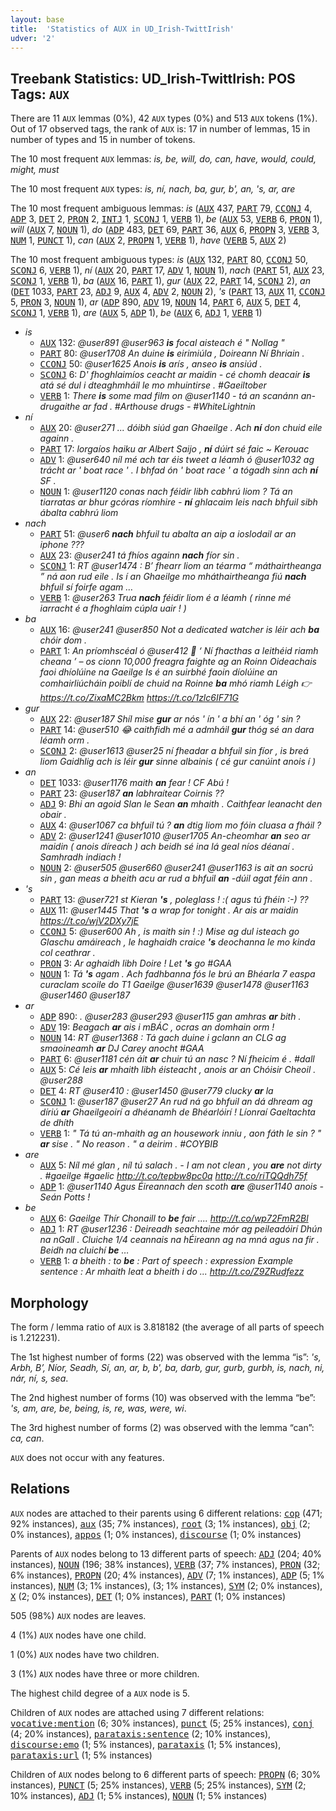 ```yaml
---
layout: base
title:  'Statistics of AUX in UD_Irish-TwittIrish'
udver: '2'
---
```


## Treebank Statistics: UD_Irish-TwittIrish: POS Tags: `AUX`

There are 11 `AUX` lemmas (0%), 42 `AUX` types (0%) and 513 `AUX` tokens (1%).
Out of 17 observed tags, the rank of `AUX` is: 17 in number of lemmas, 15 in number of types and 15 in number of tokens.

The 10 most frequent `AUX` lemmas: <em>is, be, will, do, can, have, would, could, might, must</em>

The 10 most frequent `AUX` types:  <em>is, ní, nach, ba, gur, b', an, 's, ar, are</em>

The 10 most frequent ambiguous lemmas: <em>is</em> (<tt><a href="ga_twittirish-pos-AUX.html">AUX</a></tt> 437, <tt><a href="ga_twittirish-pos-PART.html">PART</a></tt> 79, <tt><a href="ga_twittirish-pos-CCONJ.html">CCONJ</a></tt> 4, <tt><a href="ga_twittirish-pos-ADP.html">ADP</a></tt> 3, <tt><a href="ga_twittirish-pos-DET.html">DET</a></tt> 2, <tt><a href="ga_twittirish-pos-PRON.html">PRON</a></tt> 2, <tt><a href="ga_twittirish-pos-INTJ.html">INTJ</a></tt> 1, <tt><a href="ga_twittirish-pos-SCONJ.html">SCONJ</a></tt> 1, <tt><a href="ga_twittirish-pos-VERB.html">VERB</a></tt> 1), <em>be</em> (<tt><a href="ga_twittirish-pos-AUX.html">AUX</a></tt> 53, <tt><a href="ga_twittirish-pos-VERB.html">VERB</a></tt> 6, <tt><a href="ga_twittirish-pos-PRON.html">PRON</a></tt> 1), <em>will</em> (<tt><a href="ga_twittirish-pos-AUX.html">AUX</a></tt> 7, <tt><a href="ga_twittirish-pos-NOUN.html">NOUN</a></tt> 1), <em>do</em> (<tt><a href="ga_twittirish-pos-ADP.html">ADP</a></tt> 483, <tt><a href="ga_twittirish-pos-DET.html">DET</a></tt> 69, <tt><a href="ga_twittirish-pos-PART.html">PART</a></tt> 36, <tt><a href="ga_twittirish-pos-AUX.html">AUX</a></tt> 6, <tt><a href="ga_twittirish-pos-PROPN.html">PROPN</a></tt> 3, <tt><a href="ga_twittirish-pos-VERB.html">VERB</a></tt> 3, <tt><a href="ga_twittirish-pos-NUM.html">NUM</a></tt> 1, <tt><a href="ga_twittirish-pos-PUNCT.html">PUNCT</a></tt> 1), <em>can</em> (<tt><a href="ga_twittirish-pos-AUX.html">AUX</a></tt> 2, <tt><a href="ga_twittirish-pos-PROPN.html">PROPN</a></tt> 1, <tt><a href="ga_twittirish-pos-VERB.html">VERB</a></tt> 1), <em>have</em> (<tt><a href="ga_twittirish-pos-VERB.html">VERB</a></tt> 5, <tt><a href="ga_twittirish-pos-AUX.html">AUX</a></tt> 2)

The 10 most frequent ambiguous types:  <em>is</em> (<tt><a href="ga_twittirish-pos-AUX.html">AUX</a></tt> 132, <tt><a href="ga_twittirish-pos-PART.html">PART</a></tt> 80, <tt><a href="ga_twittirish-pos-CCONJ.html">CCONJ</a></tt> 50, <tt><a href="ga_twittirish-pos-SCONJ.html">SCONJ</a></tt> 6, <tt><a href="ga_twittirish-pos-VERB.html">VERB</a></tt> 1), <em>ní</em> (<tt><a href="ga_twittirish-pos-AUX.html">AUX</a></tt> 20, <tt><a href="ga_twittirish-pos-PART.html">PART</a></tt> 17, <tt><a href="ga_twittirish-pos-ADV.html">ADV</a></tt> 1, <tt><a href="ga_twittirish-pos-NOUN.html">NOUN</a></tt> 1), <em>nach</em> (<tt><a href="ga_twittirish-pos-PART.html">PART</a></tt> 51, <tt><a href="ga_twittirish-pos-AUX.html">AUX</a></tt> 23, <tt><a href="ga_twittirish-pos-SCONJ.html">SCONJ</a></tt> 1, <tt><a href="ga_twittirish-pos-VERB.html">VERB</a></tt> 1), <em>ba</em> (<tt><a href="ga_twittirish-pos-AUX.html">AUX</a></tt> 16, <tt><a href="ga_twittirish-pos-PART.html">PART</a></tt> 1), <em>gur</em> (<tt><a href="ga_twittirish-pos-AUX.html">AUX</a></tt> 22, <tt><a href="ga_twittirish-pos-PART.html">PART</a></tt> 14, <tt><a href="ga_twittirish-pos-SCONJ.html">SCONJ</a></tt> 2), <em>an</em> (<tt><a href="ga_twittirish-pos-DET.html">DET</a></tt> 1033, <tt><a href="ga_twittirish-pos-PART.html">PART</a></tt> 23, <tt><a href="ga_twittirish-pos-ADJ.html">ADJ</a></tt> 9, <tt><a href="ga_twittirish-pos-AUX.html">AUX</a></tt> 4, <tt><a href="ga_twittirish-pos-ADV.html">ADV</a></tt> 2, <tt><a href="ga_twittirish-pos-NOUN.html">NOUN</a></tt> 2), <em>'s</em> (<tt><a href="ga_twittirish-pos-PART.html">PART</a></tt> 13, <tt><a href="ga_twittirish-pos-AUX.html">AUX</a></tt> 11, <tt><a href="ga_twittirish-pos-CCONJ.html">CCONJ</a></tt> 5, <tt><a href="ga_twittirish-pos-PRON.html">PRON</a></tt> 3, <tt><a href="ga_twittirish-pos-NOUN.html">NOUN</a></tt> 1), <em>ar</em> (<tt><a href="ga_twittirish-pos-ADP.html">ADP</a></tt> 890, <tt><a href="ga_twittirish-pos-ADV.html">ADV</a></tt> 19, <tt><a href="ga_twittirish-pos-NOUN.html">NOUN</a></tt> 14, <tt><a href="ga_twittirish-pos-PART.html">PART</a></tt> 6, <tt><a href="ga_twittirish-pos-AUX.html">AUX</a></tt> 5, <tt><a href="ga_twittirish-pos-DET.html">DET</a></tt> 4, <tt><a href="ga_twittirish-pos-SCONJ.html">SCONJ</a></tt> 1, <tt><a href="ga_twittirish-pos-VERB.html">VERB</a></tt> 1), <em>are</em> (<tt><a href="ga_twittirish-pos-AUX.html">AUX</a></tt> 5, <tt><a href="ga_twittirish-pos-ADP.html">ADP</a></tt> 1), <em>be</em> (<tt><a href="ga_twittirish-pos-AUX.html">AUX</a></tt> 6, <tt><a href="ga_twittirish-pos-ADJ.html">ADJ</a></tt> 1, <tt><a href="ga_twittirish-pos-VERB.html">VERB</a></tt> 1)


* <em>is</em>
  * <tt><a href="ga_twittirish-pos-AUX.html">AUX</a></tt> 132: <em>@user891 @user963 <b>is</b> focal aisteach é " Nollag "</em>
  * <tt><a href="ga_twittirish-pos-PART.html">PART</a></tt> 80: <em>@user1708 An duine <b>is</b> eirimiúla , Doireann Ní Bhriain .</em>
  * <tt><a href="ga_twittirish-pos-CCONJ.html">CCONJ</a></tt> 50: <em>@user1625 Anois <b>is</b> arís , anseo <b>is</b> ansiúd .</em>
  * <tt><a href="ga_twittirish-pos-SCONJ.html">SCONJ</a></tt> 6: <em>D' fhoghlaimíos ceacht ar maidin - cé chomh deacair <b>is</b> atá sé dul i dteaghmháil le mo mhuintirse . #Gaeiltober</em>
  * <tt><a href="ga_twittirish-pos-VERB.html">VERB</a></tt> 1: <em>There <b>is</b> some mad film on @user1140 - tá an scanánn an-drugaithe ar fad . #Arthouse drugs - #WhiteLightnin</em>
* <em>ní</em>
  * <tt><a href="ga_twittirish-pos-AUX.html">AUX</a></tt> 20: <em>@user271 ... dóibh siúd gan Ghaeilge . Ach <b>ní</b> don chuid eile againn .</em>
  * <tt><a href="ga_twittirish-pos-PART.html">PART</a></tt> 17: <em>lorgaíos haiku ar Albert Saijo , <b>ní</b> dúirt sé faic ~ Kerouac</em>
  * <tt><a href="ga_twittirish-pos-ADV.html">ADV</a></tt> 1: <em>@user640 níl mé ach tar éis tweet a léamh ó @user1032 ag trácht ar ' boat race ' . I bhfad ón ' boat race ' a tógadh sinn ach <b>ní</b> SF .</em>
  * <tt><a href="ga_twittirish-pos-NOUN.html">NOUN</a></tt> 1: <em>@user1120 conas nach féidir libh cabhrú liom ? Tá an tiarratas ar bhur gcóras ríomhire - <b>ní</b> ghlacaim leis nach bhfuil sibh ábalta cabhrú liom</em>
* <em>nach</em>
  * <tt><a href="ga_twittirish-pos-PART.html">PART</a></tt> 51: <em>@user6 <b>nach</b> bhfuil tu abalta an aip a ioslodail ar an iphone ???</em>
  * <tt><a href="ga_twittirish-pos-AUX.html">AUX</a></tt> 23: <em>@user241 tá fhíos againn <b>nach</b> fíor sin .</em>
  * <tt><a href="ga_twittirish-pos-SCONJ.html">SCONJ</a></tt> 1: <em>RT @user1474 : B’ fhearr liom an téarma “ máthairtheanga ” ná aon rud eile . Is í an Ghaeilge mo mháthairtheanga fiú <b>nach</b> bhfuil sí foirfe agam …</em>
  * <tt><a href="ga_twittirish-pos-VERB.html">VERB</a></tt> 1: <em>@user263 Trua <b>nach</b> féidir liom é a léamh ( rinne mé iarracht é a fhoghlaim cúpla uair ! )</em>
* <em>ba</em>
  * <tt><a href="ga_twittirish-pos-AUX.html">AUX</a></tt> 16: <em>@user241 @user850 Not a dedicated watcher is léir ach <b>ba</b> chóir dom .</em>
  * <tt><a href="ga_twittirish-pos-PART.html">PART</a></tt> 1: <em>An príomhscéal ó @user412 👥 ‘ Ní fhacthas a leithéid riamh cheana ’ – os cionn 10,000 freagra faighte ag an Roinn Oideachais faoi dhíolúine na Gaeilge Is é an suirbhé faoin díolúine an comhairliúcháin poiblí de chuid na Roinne <b>ba</b> mhó riamh Léigh 👉 https://t.co/ZixaMC2Bkm https://t.co/1zlc6IF71G</em>
* <em>gur</em>
  * <tt><a href="ga_twittirish-pos-AUX.html">AUX</a></tt> 22: <em>@user187 Shíl mise <b>gur</b> ar nós ' ín ' a bhí an ' óg ' sin ?</em>
  * <tt><a href="ga_twittirish-pos-PART.html">PART</a></tt> 14: <em>@user510 😂 caithfidh mé a admháil <b>gur</b> thóg sé an dara léamh orm .</em>
  * <tt><a href="ga_twittirish-pos-SCONJ.html">SCONJ</a></tt> 2: <em>@user1613 @user25 ní fheadar a bhfuil sin fíor , is breá liom Gaidhlig ach is léir <b>gur</b> sinne albainis ( cé gur canúint anois í )</em>
* <em>an</em>
  * <tt><a href="ga_twittirish-pos-DET.html">DET</a></tt> 1033: <em>@user1176 maith <b>an</b> fear ! CF Abú !</em>
  * <tt><a href="ga_twittirish-pos-PART.html">PART</a></tt> 23: <em>@user187 <b>an</b> labhraítear Coirnis ??</em>
  * <tt><a href="ga_twittirish-pos-ADJ.html">ADJ</a></tt> 9: <em>Bhi an agoid Slan le Sean <b>an</b> mhaith . Caithfear leanacht den obair .</em>
  * <tt><a href="ga_twittirish-pos-AUX.html">AUX</a></tt> 4: <em>@user1067 ca bhfuil tú ? <b>an</b> dtig liom mo fóin cluasa a fháil ?</em>
  * <tt><a href="ga_twittirish-pos-ADV.html">ADV</a></tt> 2: <em>@user1241 @user1010 @user1705 An-cheomhar <b>an</b> seo ar maidin ( anois díreach ) ach beidh sé ina lá geal níos déanaí . Samhradh indiach !</em>
  * <tt><a href="ga_twittirish-pos-NOUN.html">NOUN</a></tt> 2: <em>@user505 @user660 @user241 @user1163 is ait an socrú sin , gan meas a bheith acu ar rud a bhfuil <b>an</b> -dúil agat féin ann .</em>
* <em>'s</em>
  * <tt><a href="ga_twittirish-pos-PART.html">PART</a></tt> 13: <em>@user721 st Kieran <b>'s</b> , poleglass ! :( agus tú fhéin :-) ??</em>
  * <tt><a href="ga_twittirish-pos-AUX.html">AUX</a></tt> 11: <em>@user1445 That <b>'s</b> a wrap for tonight . Ar ais ar maidin https://t.co/wjV2DXy7jE</em>
  * <tt><a href="ga_twittirish-pos-CCONJ.html">CCONJ</a></tt> 5: <em>@user600 Ah , is maith sin ! :) Mise ag dul isteach go Glaschu amáireach , le haghaidh craice <b>'s</b> deochanna le mo kinda col ceathrar .</em>
  * <tt><a href="ga_twittirish-pos-PRON.html">PRON</a></tt> 3: <em>Ar aghaidh libh Doire ! Let <b>'s</b> go #GAA</em>
  * <tt><a href="ga_twittirish-pos-NOUN.html">NOUN</a></tt> 1: <em>Tá <b>'s</b> agam . Ach fadhbanna fós le brú an Bhéarla 7 easpa curaclam scoile do T1 Gaeilge @user1639 @user1478 @user1163 @user1460 @user187</em>
* <em>ar</em>
  * <tt><a href="ga_twittirish-pos-ADP.html">ADP</a></tt> 890: <em>. @user283 @user293 @user115 gan amhras <b>ar</b> bith .</em>
  * <tt><a href="ga_twittirish-pos-ADV.html">ADV</a></tt> 19: <em>Beagach <b>ar</b> ais i mBÁC , ocras an domhain orm !</em>
  * <tt><a href="ga_twittirish-pos-NOUN.html">NOUN</a></tt> 14: <em>RT @user1368 : Tá gach duine i gclann an CLG ag smaoineamh <b>ar</b> DJ Carey anocht #GAA</em>
  * <tt><a href="ga_twittirish-pos-PART.html">PART</a></tt> 6: <em>@user1181 cén áit <b>ar</b> chuir tú an nasc ? Ní fheicim é . #dall</em>
  * <tt><a href="ga_twittirish-pos-AUX.html">AUX</a></tt> 5: <em>Cé leis <b>ar</b> mhaith libh éisteacht , anois ar an Chóisir Cheoil . @user288</em>
  * <tt><a href="ga_twittirish-pos-DET.html">DET</a></tt> 4: <em>RT @user410 : @user1450 @user779 clucky <b>ar</b> la</em>
  * <tt><a href="ga_twittirish-pos-SCONJ.html">SCONJ</a></tt> 1: <em>@user187 @user27 An rud ná go bhfuil an dá dhream ag díriú <b>ar</b> Ghaeilgeoirí a dhéanamh de Bhéarlóirí ! Líonraí Gaeltachta de dhíth</em>
  * <tt><a href="ga_twittirish-pos-VERB.html">VERB</a></tt> 1: <em>" Tá tú an-mhaith ag an housework inniu , aon fáth le sin ? " <b>ar</b> sise . " No reason . " a deirim . #COYBIB</em>
* <em>are</em>
  * <tt><a href="ga_twittirish-pos-AUX.html">AUX</a></tt> 5: <em>Níl mé glan , níl tú salach . - I am not clean , you <b>are</b> not dirty . #gaeilge #gaelic http://t.co/tepbw8pc0q http://t.co/riTQQdh75f</em>
  * <tt><a href="ga_twittirish-pos-ADP.html">ADP</a></tt> 1: <em>@user1140 Agus Éireannach den scoth <b>are</b> @user1140 anois - Seán Potts !</em>
* <em>be</em>
  * <tt><a href="ga_twittirish-pos-AUX.html">AUX</a></tt> 6: <em>Gaeilge Thír Chonaill to <b>be</b> fair .... http://t.co/wp72FmR2Bl</em>
  * <tt><a href="ga_twittirish-pos-ADJ.html">ADJ</a></tt> 1: <em>RT @user1236 : Deireadh seachtaine mór ag peileadóirí Dhún na nGall . Cluiche 1/4 ceannais na hÉireann ag na mná agus na fir . Beidh na cluichí <b>be</b> …</em>
  * <tt><a href="ga_twittirish-pos-VERB.html">VERB</a></tt> 1: <em>a bheith : to <b>be</b> : Part of speech : expression Example sentence : Ar mhaith leat a bheith i do ... http://t.co/Z9ZRudfezz</em>

## Morphology

The form / lemma ratio of `AUX` is 3.818182 (the average of all parts of speech is 1.212231).

The 1st highest number of forms (22) was observed with the lemma “is”: <em>'s, Arbh, B’, Níor, Seadh, Sí, an, ar, b, b', ba, darb, gur, gurb, gurbh, is, nach, ni, nár, ní, s, sea</em>.

The 2nd highest number of forms (10) was observed with the lemma “be”: <em>'s, am, are, be, being, is, re, was, were, wi</em>.

The 3rd highest number of forms (2) was observed with the lemma “can”: <em>ca, can</em>.

`AUX` does not occur with any features.


## Relations

`AUX` nodes are attached to their parents using 6 different relations: <tt><a href="ga_twittirish-dep-cop.html">cop</a></tt> (471; 92% instances), <tt><a href="ga_twittirish-dep-aux.html">aux</a></tt> (35; 7% instances), <tt><a href="ga_twittirish-dep-root.html">root</a></tt> (3; 1% instances), <tt><a href="ga_twittirish-dep-obj.html">obj</a></tt> (2; 0% instances), <tt><a href="ga_twittirish-dep-appos.html">appos</a></tt> (1; 0% instances), <tt><a href="ga_twittirish-dep-discourse.html">discourse</a></tt> (1; 0% instances)

Parents of `AUX` nodes belong to 13 different parts of speech: <tt><a href="ga_twittirish-pos-ADJ.html">ADJ</a></tt> (204; 40% instances), <tt><a href="ga_twittirish-pos-NOUN.html">NOUN</a></tt> (196; 38% instances), <tt><a href="ga_twittirish-pos-VERB.html">VERB</a></tt> (37; 7% instances), <tt><a href="ga_twittirish-pos-PRON.html">PRON</a></tt> (32; 6% instances), <tt><a href="ga_twittirish-pos-PROPN.html">PROPN</a></tt> (20; 4% instances), <tt><a href="ga_twittirish-pos-ADV.html">ADV</a></tt> (7; 1% instances), <tt><a href="ga_twittirish-pos-ADP.html">ADP</a></tt> (5; 1% instances), <tt><a href="ga_twittirish-pos-NUM.html">NUM</a></tt> (3; 1% instances),  (3; 1% instances), <tt><a href="ga_twittirish-pos-SYM.html">SYM</a></tt> (2; 0% instances), <tt><a href="ga_twittirish-pos-X.html">X</a></tt> (2; 0% instances), <tt><a href="ga_twittirish-pos-DET.html">DET</a></tt> (1; 0% instances), <tt><a href="ga_twittirish-pos-PART.html">PART</a></tt> (1; 0% instances)

505 (98%) `AUX` nodes are leaves.

4 (1%) `AUX` nodes have one child.

1 (0%) `AUX` nodes have two children.

3 (1%) `AUX` nodes have three or more children.

The highest child degree of a `AUX` node is 5.

Children of `AUX` nodes are attached using 7 different relations: <tt><a href="ga_twittirish-dep-vocative-mention.html">vocative:mention</a></tt> (6; 30% instances), <tt><a href="ga_twittirish-dep-punct.html">punct</a></tt> (5; 25% instances), <tt><a href="ga_twittirish-dep-conj.html">conj</a></tt> (4; 20% instances), <tt><a href="ga_twittirish-dep-parataxis-sentence.html">parataxis:sentence</a></tt> (2; 10% instances), <tt><a href="ga_twittirish-dep-discourse-emo.html">discourse:emo</a></tt> (1; 5% instances), <tt><a href="ga_twittirish-dep-parataxis.html">parataxis</a></tt> (1; 5% instances), <tt><a href="ga_twittirish-dep-parataxis-url.html">parataxis:url</a></tt> (1; 5% instances)

Children of `AUX` nodes belong to 6 different parts of speech: <tt><a href="ga_twittirish-pos-PROPN.html">PROPN</a></tt> (6; 30% instances), <tt><a href="ga_twittirish-pos-PUNCT.html">PUNCT</a></tt> (5; 25% instances), <tt><a href="ga_twittirish-pos-VERB.html">VERB</a></tt> (5; 25% instances), <tt><a href="ga_twittirish-pos-SYM.html">SYM</a></tt> (2; 10% instances), <tt><a href="ga_twittirish-pos-ADJ.html">ADJ</a></tt> (1; 5% instances), <tt><a href="ga_twittirish-pos-NOUN.html">NOUN</a></tt> (1; 5% instances)

